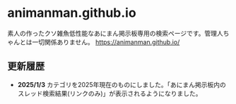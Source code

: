 # animanman.github.io

素人の作ったクソ雑魚低性能なあにまん掲示板専用の検索ページです。管理人ちゃんとは一切関係ありません。
https://animanman.github.io/

## 更新履歴
- **2025/1/3** カテゴリを2025年現在のものにしました。「あにまん掲示板内のスレッド検索結果(リンクのみ)」が表示されるようになりました。

